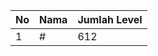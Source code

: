 | No | Nama            | Jumlah Level |
|----|-----------------|--------------|
| 1  | #    |    612        |
